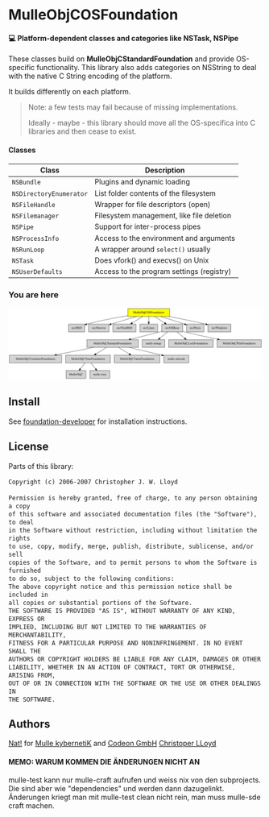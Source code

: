 # MulleObjCOSFoundation

#### 💻 Platform-dependent classes and categories like NSTask, NSPipe

These classes build on **MulleObjCStandardFoundation** and provide OS-specific
functionality. This library also adds categories on NSString to deal with
the native C String encoding of the platform.

It builds differently on each platform.

> Note: a few tests may fail because of missing implementations.
>
> Ideally - maybe - this library should move all the OS-specifica into C
> libraries and then cease to exist.



#### Classes

Class                   | Description
------------------------|----------------------------------------
`NSBundle`              | Plugins and dynamic loading
`NSDirectoryEnumerator` | List folder contents of the filesystem
`NSFileHandle`          | Wrapper for file descriptors (open)
`NSFilemanager`         | Filesystem management, like file deletion
`NSPipe`                | Support for inter-process pipes
`NSProcessInfo`         | Access to the environment and arguments
`NSRunLoop`             | A wrapper around `select()` usually
`NSTask`                | Does vfork() and execvs() on Unix
`NSUserDefaults`        | Access to the program settings (registry)


### You are here

![Overview](overview.dot.svg)


## Install

See [foundation-developer](//github.com/MulleFoundation/foundation-developer) for
installation instructions.


## License

Parts of this library:

```
Copyright (c) 2006-2007 Christopher J. W. Lloyd

Permission is hereby granted, free of charge, to any person obtaining a copy
of this software and associated documentation files (the "Software"), to deal
in the Software without restriction, including without limitation the rights
to use, copy, modify, merge, publish, distribute, sublicense, and/or sell
copies of the Software, and to permit persons to whom the Software is furnished
to do so, subject to the following conditions:
The above copyright notice and this permission notice shall be included in
all copies or substantial portions of the Software.
THE SOFTWARE IS PROVIDED "AS IS", WITHOUT WARRANTY OF ANY KIND, EXPRESS OR
IMPLIED, INCLUDING BUT NOT LIMITED TO THE WARRANTIES OF MERCHANTABILITY,
FITNESS FOR A PARTICULAR PURPOSE AND NONINFRINGEMENT. IN NO EVENT SHALL THE
AUTHORS OR COPYRIGHT HOLDERS BE LIABLE FOR ANY CLAIM, DAMAGES OR OTHER
LIABILITY, WHETHER IN AN ACTION OF CONTRACT, TORT OR OTHERWISE, ARISING FROM,
OUT OF OR IN CONNECTION WITH THE SOFTWARE OR THE USE OR OTHER DEALINGS IN
THE SOFTWARE.
```


## Authors

[Nat!](//www.mulle-kybernetik.com/weblog) for
[Mulle kybernetiK](//www.mulle-kybernetik.com) and
[Codeon GmbH](//www.codeon.de)
[Christoper LLoyd](//www.objc.net/cjwl)


#### MEMO: WARUM KOMMEN DIE ÄNDERUNGEN NICHT AN

mulle-test kann nur mulle-craft aufrufen und weiss nix von den subprojects.
Die sind aber wie "dependencies" und werden dann dazugelinkt. Änderungen kriegt
man mit mulle-test clean nicht rein, man muss mulle-sde craft machen.

